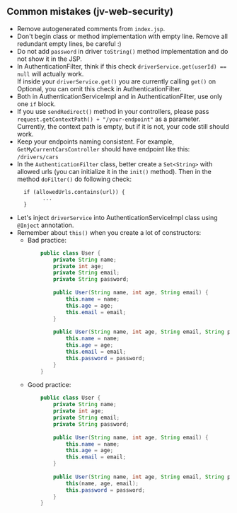 ## Common mistakes (jv-web-security)

* Remove autogenerated comments from `index.jsp`.
* Don't begin class or method implementation with empty line. Remove all redundant empty lines, be careful :)
* Do not add `password` in driver `toString()` method implementation and do not show it in the JSP.
* In AuthenticationFilter, think if this check `driverService.get(userId) == null` will actually work.  
If inside your `driverService.get()` you are currently calling `get()` on Optional, 
you can omit this check in AuthenticationFilter.
* Both in AuthenticationServiceImpl and in AuthenticationFilter, use only one `if` block.
* If you use `sendRedirect()` method in your controllers, please pass `request.getContextPath() + "/your-endpoint"` as a parameter.
Currently, the context path is empty, but if it is not, your code still should work.
* Keep your endpoints naming consistent. For example, `GetMyCurrentCarsController` should have endpoint like this: `/drivers/cars`
* In the `AuthenticationFilter` class, better create a `Set<String>` with allowed urls (you can initialize it in the `init()` method). 
  Then in the method `doFilter()` do following check:
    ```
      if (allowedUrls.contains(url)) {
            ...
      }
    ```
* Let's inject `driverService` into AuthenticationServiceImpl class using `@Inject` annotation.
* Remember about `this()` when you create a lot of constructors:
    - Bad practice:
        ```java
            public class User {
                private String name;
                private int age;
                private String email;
                private String password;
                
                public User(String name, int age, String email) {
                    this.name = name;
                    this.age = age;
                    this.email = email;
                }
                
                public User(String name, int age, String email, String password) {
                    this.name = name;
                    this.age = age;
                    this.email = email;
                    this.password = password;
                }
            }
        ``` 
    - Good practice: 
        ```java
            public class User {
                private String name;
                private int age;
                private String email;
                private String password;
                
                public User(String name, int age, String email) {
                    this.name = name;
                    this.age = age;
                    this.email = email;
                }
                
                public User(String name, int age, String email, String password) {
                    this(name, age, email);
                    this.password = password;
                }
            }
        ```
